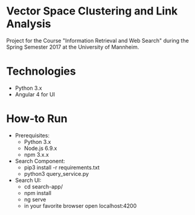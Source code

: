 # Vector Space Clustering and Link Analysis
Project for the Course "Information Retrieval and Web Search" during the Spring Semester 2017 at the University of Mannheim.

# Technologies
- Python 3.x
- Angular 4 for UI

# How-to Run
- Prerequisites:
    - Python 3.x
    - Node.js 6.9.x
    - npm 3.x.x
- Search Component:
    - pip3 install -r requirements.txt
    - python3 query_service.py
- Search UI:
    - cd search-app/
    - npm install
    - ng serve
    - in your favorite browser open localhost:4200
